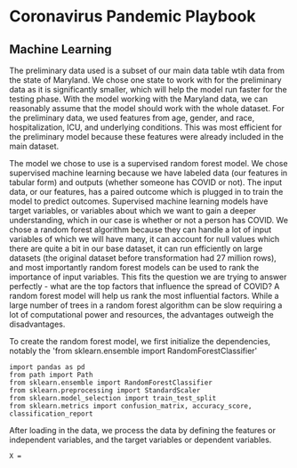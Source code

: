 # Coronavirus Pandemic Playbook

## Machine Learning

The preliminary data used is a subset of our main data table wtih data from the state of Maryland. We chose one state to work with for the preliminary data as it is significantly smaller, which will help the model run faster for the testing phase. With the model working with the Maryland data, we can reasonably assume that the model should work with the whole dataset. For the preliminary data, we used features from age, gender, and race, hospitalization, ICU, and underlying conditions. This was most efficient for the preliminary model because these features were already included in the main dataset. 

The model we chose to use is a supervised random forest model. We chose supervised machine learning because we have labeled data (our features in tabular form) and outputs (whether someone has COVID or not). The input data, or our features, has a paired outcome which is plugged in to train the model to predict outcomes. Supervised machine learning models have target variables, or variables about which we want to gain a deeper understanding, which in our case is whether or not a person has COVID. We chose a random forest algorithm because they can handle a lot of input variables of which we will have many, it can account for null values which there are quite a bit in our base dataset, it can run efficiently on large datasets (the original dataset before transformation had 27 million rows), and most importantly random forest models can be used to rank the importance of input variables. This fits the question we are trying to answer perfectly - what are the top factors that influence the spread of COVID? A random forest model will help us rank the most influential factors. While a large number of trees in a random forest algorithm can be slow requiring a lot of computational power and resources, the advantages outweigh the disadvantages.

To create the random forest model, we first initialize the dependencies, notably the 'from sklearn.ensemble import RandomForestClassifier'

```
import pandas as pd
from path import Path
from sklearn.ensemble import RandomForestClassifier
from sklearn.preprocessing import StandardScaler
from sklearn.model_selection import train_test_split
from sklearn.metrics import confusion_matrix, accuracy_score, classification_report
```

After loading in the data, we process the data by defining the features or independent variables, and the target variables or dependent variables.

```
X = 

